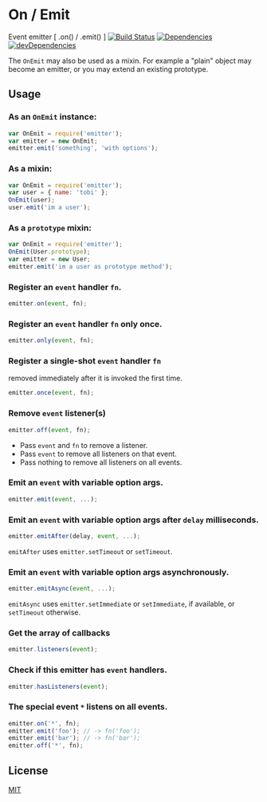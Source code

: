 # On / Emit

Event emitter [ .on() / .emit() ]
[![Build Status](https://travis-ci.org/duzun/onemit.svg?branch=master)](https://travis-ci.org/duzun/onemit)
[![Dependencies](https://david-dm.org/duzun/onemit.svg)](https://david-dm.org/duzun/onemit#info=dependencies&view=table)
[![devDependencies](https://david-dm.org/duzun/onemit/dev-status.svg)](https://david-dm.org/duzun/onemit#info=devDependencies&view=table)

The `OnEmit` may also be used as a mixin.
For example a "plain" object may become an emitter,
or you may extend an existing prototype.


## Usage

### As an `OnEmit` instance:
 ```js
var OnEmit = require('emitter');
var emitter = new OnEmit;
emitter.emit('something', 'with options');
```

### As a mixin:
```js
var OnEmit = require('emitter');
var user = { name: 'tobi' };
OnEmit(user);
user.emit('im a user');
```

### As a `prototype` mixin:
```js
var OnEmit = require('emitter');
OnEmit(User.prototype);
var emitter = new User;
emitter.emit('im a user as prototype method');
```

### Register an `event` handler `fn`.
```js
emitter.on(event, fn);
```

### Register an `event` handler `fn` only once.
```js
emitter.only(event, fn);
```


### Register a single-shot `event` handler `fn`
removed immediately after it is invoked the first time.
```js
emitter.once(event, fn);
```


### Remove `event` listener(s)
```js
emitter.off(event, fn);
```

* Pass `event` and `fn` to remove a listener.
* Pass `event` to remove all listeners on that event.
* Pass nothing to remove all listeners on all events.


### Emit an `event` with variable option args.
```js
emitter.emit(event, ...);
```

### Emit an `event` with variable option args after `delay` milliseconds.
```js
emitter.emitAfter(delay, event, ...);
```

`emitAfter` uses `emitter.setTimeout` or `setTimeout`.

### Emit an `event` with variable option args asynchronously.
```js
emitter.emitAsync(event, ...);
```

`emitAsync` uses `emitter.setImmediate` or `setImmediate`, if available, or `setTimeout` otherwise.

### Get the array of callbacks
```js
emitter.listeners(event);
```


### Check if this emitter has `event` handlers.
```js
emitter.hasListeners(event);
```

### The special event `*` listens on all events.
```js
emitter.on('*', fn);
emitter.emit('foo'); // -> fn('foo');
emitter.emit('bar'); // -> fn('bar');
emitter.off('*', fn);
```

## License

[MIT](https://github.com/duzun/onemit/blob/master/LICENSE)
